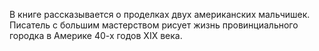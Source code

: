 <!--2016-12-17 21:58:02-->
В книге рассказывается о проделках двух американских мальчишек. Писатель с большим мастерством рисует жизнь провинциального городка в Америке 40-х годов XIX века.